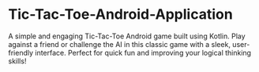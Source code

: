 # Tic-Tac-Toe-Android-Application
A simple and engaging Tic-Tac-Toe Android game built using Kotlin. Play against a friend or challenge the AI in this classic game with a sleek, user-friendly interface. Perfect for quick fun and improving your logical thinking skills!
